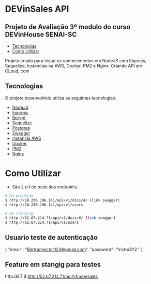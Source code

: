 # DEVinSales API
## Projeto de Avaliação 3º modulo  do curso DEVinHouse SENAI-SC



- [Tecnologias](#tech)
- [Como Utilizar](#settings)

<a id="tech"></a>

Projeto criado para testar os conhecimentos em NodeJS com Express, Sequelize, Instancias na AWS, Docker, PM2 e Nginx. Criando API em CLoud, com 
## Tecnologias

O projeto desenvolvido utiliza as seguintes tecnologias:
- [NodeJS](https://nodejs.org/en/) 
- [Express](https://expressjs.com/)
- [Bcrypt](https://github.com/kelektiv/node.bcrypt.js/)
- [Sequelize](https://sequelize.org/)
- [Postgres](https://www.postgresql.org/)
- [Swagger](https://swagger.io/)
- [Instancia AWS](https://aws.amazon.com/pt/ec2/)
- [Docker](https://docs.docker.com/desktop/windows/troubleshoot/#virtualization)
- [PM2](https://pm2.keymetrics.io/)
- [Nginx](https://pm2.keymetrics.io/)

<a id="settings"></a>

# Como Utilizar

  -  São 2 url de teste dos endpoints.


```bash
# De produção 
$ http://18.230.196.141/api/v1/docs/#/ (link swagger)
$ http://18.230.196.141/api/v1/users 
```

```bash
# De stanging 
$ http://52.67.214.71/api/v1/docs/#/ (link swagger)
$ http://52.67.214.71/api/v1/users  
```
## Usuario teste de autenticação

{
  "email": "Bertramvictor123@gmail.com",
  "password": "VictorD12."
}
## Feature em stangig para testes

http:GET
$ http://52.67.214.71/api/v1/usersales 
